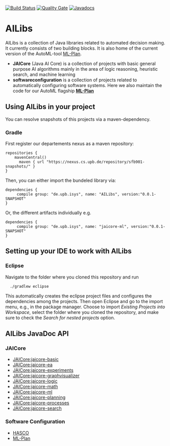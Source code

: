 [![Build Status](https://travis-ci.org/fmohr/AILibs.svg?branch=dev)](https://travis-ci.org/fmohr/AILibs)
[![Quality Gate](https://sonarcloud.io/api/project_badges/measure?project=starlibs.ailibs&metric=alert_status)](https://sonarcloud.io/dashboard/index/starlibs.ailibs)
[![Javadocs](https://javadoc.io/badge/ai.libs/jaicore-basic.svg)](https://javadoc.io/doc/ai.libs/jaicore-basic)


# AILibs
AILibs is a collection of Java libraries related to automated decision making. It currently consists of two building blocks. It is also home of the current version of the AutoML-tool [ML-Plan](https://github.com/fmohr/AILibs/tree/master/softwareconfiguration/mlplan).

* **JAICore** (Java AI Core) is a collection of projects with basic general purpose AI algorithms mainly in the area of logic reasoning, heuristic search, and machine learning
* **softwareconfiguration** is a collection of projects related to automatically configuring software systems. Here we also maintain the code for our AutoML flagship **[ML-Plan](https://github.com/fmohr/AILibs/tree/master/softwareconfiguration/mlplan)**

## Using AILibs in your project
You can resolve snapshots of this projects via a maven-dependency.
### Gradle 
First register our departements nexus as a maven repository:
```
repositories {
    mavenCentral()
	  maven { url "https://nexus.cs.upb.de/repository/sfb901-snapshots/" }
}
```
Then, you can either import the bundeled library via:
```
dependencies {
	 compile group: "de.upb.isys", name: "AILibs", version:"0.0.1-SNAPSHOT"
}
```
Or, the different artifacts individually e.g.
```
dependencies {
	 compile group: "de.upb.isys", name: "jaicore-ml", version:"0.0.1-SNAPSHOT"
}
```

## Setting up your IDE to work with AILibs
### Eclipse
Navigate to the folder where you cloned this repository and run
```
  ./gradlew eclipse
```
This automatically creates the eclipse project files and configures the dependencies among the projects.
Then open Eclipse and go to the import menu, e.g., in the package manager. Choose to import *Existing Projects into Workspace*, select the folder where you cloned the repository, and make sure to check the *Search for nested projects* option.


## AILibs JavaDoc API

### JAICore

* [JAICore:jaicore-basic](https://javadoc.io/doc/ai.libs/jaicore-basic/0.1.0)
* [JAICore:jaicore-ea](https://javadoc.io/doc/ai.libs/jaicore-ea/0.1.0)
* [JAICore:jaicore-experiments](https://javadoc.io/doc/ai.libs/jaicore-experiments/0.1.0)
* [JAICore:jaicore-graphvisualizer](https://javadoc.io/doc/ai.libs/jaicore-graphvisualizer/0.1.0)
* [JAICore:jaicore-logic](https://javadoc.io/doc/ai.libs/jaicore-logic/0.1.0)
* [JAICore:jaicore-math](https://javadoc.io/doc/ai.libs/jaicore-math/0.1.0)
* [JAICore:jaicore-ml](https://javadoc.io/doc/ai.libs/jaicore-ml/0.1.0)
* [JAICore:jaicore-planning](https://javadoc.io/doc/ai.libs/jaicore-planning/0.1.0)
* [JAICore:jaicore-processes](https://javadoc.io/doc/ai.libs/jaicore-processes/0.1.0)
* [JAICore:jaicore-search](https://javadoc.io/doc/ai.libs/jaicore-search/0.1.0)

### Software Configuration

* [HASCO](https://javadoc.io/doc/ai.libs/hasco/0.1.0)
* [ML-Plan](https://javadoc.io/doc/ai.libs/mlplan/0.1.0)
